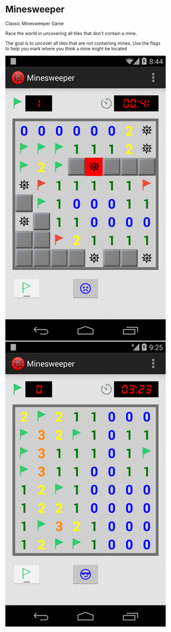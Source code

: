 Minesweeper
===========

Classic Minesweeper Game

Race the world in uncovering all tiles that don't contain a mine.

The goal is to uncover all tiles that are not containing mines. Use 
the flags to help you mark where you think a mine might be located

<img src="images/minesweeper_loss.png">

<img src="images/minesweeper_win.png">
